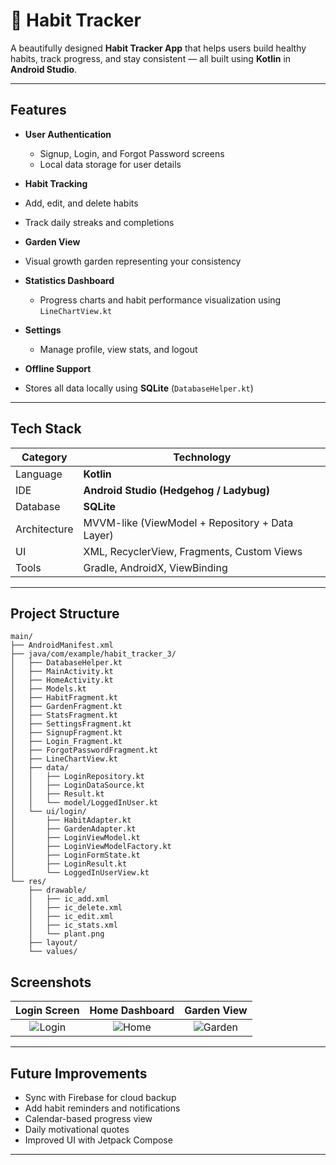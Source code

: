 # 🌱 Habit Tracker

A beautifully designed **Habit Tracker App** that helps users build healthy habits, track progress, and stay consistent — all built using **Kotlin** in **Android Studio**.

---

## Features

* **User Authentication**

  * Signup, Login, and Forgot Password screens
  * Local data storage for user details

*  **Habit Tracking**

  * Add, edit, and delete habits
  * Track daily streaks and completions

*  **Garden View**

  * Visual growth garden representing your consistency

* **Statistics Dashboard**

  * Progress charts and habit performance visualization using `LineChartView.kt`

* **Settings**

  * Manage profile, view stats, and logout

*  **Offline Support**

  * Stores all data locally using **SQLite** (`DatabaseHelper.kt`)

---

##  Tech Stack

| Category     | Technology                                      |
| ------------ | ----------------------------------------------- |
| Language     | **Kotlin**                                      |
| IDE          | **Android Studio (Hedgehog / Ladybug)**         |
| Database     | **SQLite**                                      |
| Architecture | MVVM-like (ViewModel + Repository + Data Layer) |
| UI           | XML, RecyclerView, Fragments, Custom Views      |
| Tools        | Gradle, AndroidX, ViewBinding                   |

---

## Project Structure

```
main/
├── AndroidManifest.xml
├── java/com/example/habit_tracker_3/
│   ├── DatabaseHelper.kt
│   ├── MainActivity.kt
│   ├── HomeActivity.kt
│   ├── Models.kt
│   ├── HabitFragment.kt
│   ├── GardenFragment.kt
│   ├── StatsFragment.kt
│   ├── SettingsFragment.kt
│   ├── SignupFragment.kt
│   ├── Login_Fragment.kt
│   ├── ForgotPasswordFragment.kt
│   ├── LineChartView.kt
│   ├── data/
│   │   ├── LoginRepository.kt
│   │   ├── LoginDataSource.kt
│   │   ├── Result.kt
│   │   └── model/LoggedInUser.kt
│   └── ui/login/
│       ├── HabitAdapter.kt
│       ├── GardenAdapter.kt
│       ├── LoginViewModel.kt
│       ├── LoginViewModelFactory.kt
│       ├── LoginFormState.kt
│       ├── LoginResult.kt
│       └── LoggedInUserView.kt
└── res/
    ├── drawable/
    │   ├── ic_add.xml
    │   ├── ic_delete.xml
    │   ├── ic_edit.xml
    │   ├── ic_stats.xml
    │   └── plant.png
    ├── layout/
    └── values/
```


## Screenshots

|           Login Screen          |         Home Dashboard        |            Garden View            |
| :-----------------------------: | :---------------------------: | :-------------------------------: |
| ![Login](screenshots/login.png) | ![Home](screenshots/home.png) | ![Garden](screenshots/garden.png) |


---

## Future Improvements

* Sync with Firebase for cloud backup
* Add habit reminders and notifications
* Calendar-based progress view
* Daily motivational quotes
* Improved UI with Jetpack Compose

---
